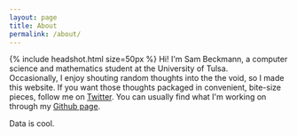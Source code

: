 ```yaml
---
layout: page
title: About
permalink: /about/
---
```

{% include headshot.html  size=50px %}
Hi! I'm Sam Beckmann, a computer science and mathematics student at the University of Tulsa.  
Occasionally, I enjoy shouting random thoughts into the the void, so I made this website.
If you want those thoughts packaged in convenient, bite-size pieces, follow me on [Twitter](http://www.twitter.com/samvbeckmann).
You can usually find what I'm working on through my [Github page](http://www.github.com/samvbeckmann).

Data is cool.
